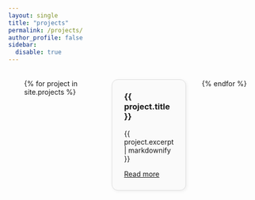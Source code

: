 ```yaml
---
layout: single
title: "projects"
permalink: /projects/
author_profile: false   
sidebar:
  disable: true
---
```


<style>
.page__content {
  max-width: 100% !important;
  padding: 0 !important;
  margin: 0 auto !important;
}

.projects-grid {
  display: grid;
  grid-template-columns: repeat(3, 1fr);
  gap: 2rem;
  width: 100%;
  max-width: 1600px;
  margin: 2rem auto 0 auto;
  padding: 0 2rem;
}

.project-card {
  border: 1px solid #ddd;
  border-radius: 12px;
  padding: 1.5rem;
  background-color: #fafafa;
  box-shadow: 2px 2px 6px rgba(0, 0, 0, 0.06);
  transition: transform 0.2s ease;
}

.project-card:hover {
  transform: translateY(-4px);
}

.project-card h3 {
  margin-top: 0;
}

.project-card ul {
  padding-left: 1.2rem;
  margin-bottom: 0;
}
</style>





<div class="projects-grid">
  {% for project in site.projects %}
  <div class="project-card">
    <h3>{{ project.title }}</h3>
    <p>{{ project.excerpt | markdownify }}</p>
    <a href="{{ project.url | relative_url }}">Read more</a>
  </div>
  {% endfor %}
</div>

